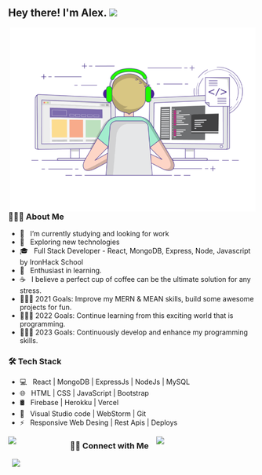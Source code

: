 <h2> Hey there! I'm Alex. <img src="https://github.com/souvikguria98/souvikguria98/blob/master/Hi.gif" width="25"></h2>
<img align="right" alt="GIF" src="https://raw.githubusercontent.com/devSouvik/devSouvik/master/gif3.gif" width="500"/>

<h3> 👨🏻‍💻 About Me </h3>

- 🔭 &nbsp; I’m currently studying and looking for work
- 🤔 &nbsp; Exploring new technologies 
- 🎓 &nbsp; Full Stack Developer - React, MongoDB, Express, Node, Javascript by IronHack School
- 🌱 &nbsp; Enthusiast in learning.
- ☕ &nbsp; I believe a perfect cup of coffee can be the ultimate solution for any stress. 
- 👨🏽‍💻 2021 Goals: Improve my MERN & MEAN skills, build some awesome projects for fun.
- 👨🏽‍💻 2022 Goals: Continue learning from this exciting world that is programming.
- 👨🏽‍💻 2023 Goals: Continuously develop and enhance my programming skills.

<h3>🛠 Tech Stack</h3>


- 💻 &nbsp; React | MongoDB | ExpressJs | NodeJs | MySQL
- 🌐 &nbsp; HTML | CSS | JavaScript | Bootstrap 
- 🛢 &nbsp; Firebase | Herokku | Vercel
- 🔧 &nbsp; Visual Studio code | WebStorm | Git
- ⚡  &nbsp; Responsive Web Desing | Rest Apis | Deploys



<img width="25%" align="left" src="https://camo.githubusercontent.com/15a941de170f97b2fef82fe902bdb29c2089bbf18ec21b0131e96081499db821/68747470733a2f2f692e696d6775722e636f6d2f717137774d57342e706e67" />
<img width="40%" align="right" src="https://www.codewars.com/users/ftvalex01/badges/large" />






<h3> 🤝🏻 Connect with Me </h3>
&nbsp; <a href="https://www.linkedin.com/in/alejandro-suarez-sarabia/" target="_blank" rel="noopener noreferrer"><img src="https://img.icons8.com/plasticine/100/000000/linkedin.png" width="50" /></a>




